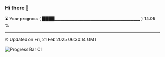 ### Hi there 👋

⏳ Year progress { ████▁▁▁▁▁▁▁▁▁▁▁▁▁▁▁▁▁▁▁▁▁▁▁▁▁▁ } 14.05 %

---

⏰ Updated on Fri, 21 Feb 2025 06:30:14 GMT

![Progress Bar CI](https://github.com/ZhaoGui/ZhaoGui/workflows/Progress%20Bar%20CI/badge.svg)

